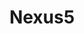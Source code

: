 ---
title: Nexus5
crosslinks:
- Android
- nexus5x
- oneplus
- Nexus6P
- LineageOS
- AndroidQuestions
- PickAnAndroidForMe
- ting
- CopperheadOS
- hardwareswap
- Nokia
---